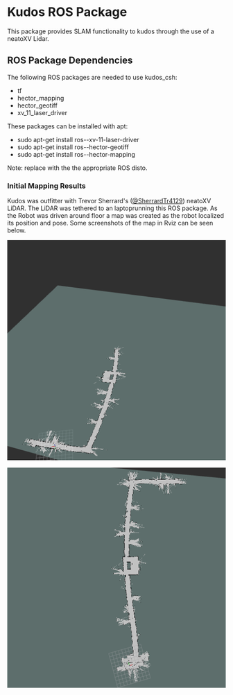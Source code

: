 # Kudos ROS Package

This package provides SLAM functionality to kudos through the use of a neatoXV
Lidar.

ROS Package Dependencies
------------------------

The following ROS packages are needed to use kudos\_csh:

- tf
- hector\_mapping
- hector\_geotiff
- xv\_11\_laser\_driver

These packages can be installed with apt:

- sudo apt-get install ros-<distro>-xv-11-laser-driver
- sudo apt-get install ros-<distro>-hector-geotiff
- sudo apt-get install ros-<distro>-hector-mapping

Note: replace <distro> with the the appropriate ROS disto.

### Initial Mapping Results

Kudos was outfitter with Trevor Sherrard's
([@SherrardTr4129](https://github.com/sherrardTr4129)) neatoXV LiDAR.
The LiDAR was tethered to an laptoprunning this ROS package.
As the Robot was driven around floor a map was created as the robot localized
its position and pose. Some screenshots of the map in Rviz can be seen below.

![CSH Map1](images/CSH_Map_1.png)

![CSH Map2](images/CSH_Map_2.png)
